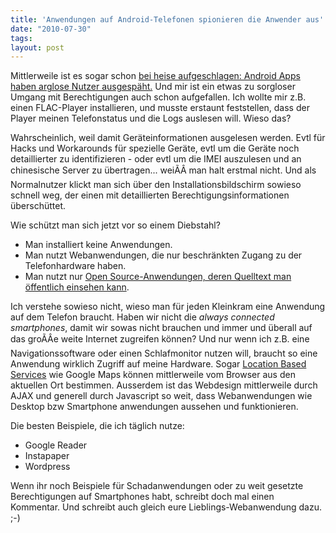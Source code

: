 ```yaml
---
title: 'Anwendungen auf Android-Telefonen spionieren die Anwender aus'
date: "2010-07-30"
tags: 
layout: post
---
```

Mittlerweile ist es sogar schon <a href="http://www.heise.de/newsticker/meldung/Apps-telefonieren-nach-Hause-Update-1047796.html">bei heise aufgeschlagen: Android Apps haben arglose Nutzer ausgespäht.</a> Und mir ist ein etwas zu sorgloser Umgang mit Berechtigungen auch schon aufgefallen. Ich wollte mir z.B.  einen FLAC-Player installieren, und musste erstaunt feststellen, dass der Player meinen Telefonstatus und die Logs auslesen will. Wieso das?

Wahrscheinlich, weil damit Geräteinformationen ausgelesen werden. Evtl für Hacks und Workarounds für spezielle Geräte, evtl um die Geräte noch detaillierter zu identifizieren - oder evtl um die IMEI auszulesen und an chinesische Server zu übertragen... weiÃÂ man halt erstmal nicht. Und als Normalnutzer klickt man sich über den Installationsbildschirm sowieso schnell weg, der einen mit detaillierten Berechtigungsinformationen überschüttet.

Wie schützt man sich jetzt vor so einem Diebstahl?

* Man installiert keine Anwendungen.
* Man nutzt Webanwendungen, die nur beschränkten Zugang zu der Telefonhardware haben.
* Man nutzt nur <a href="http://code.google.com/p/andless/source/browse/trunk/src/net/avs234/AndLess.java#945">Open Source-Anwendungen, deren Quelltext man öffentlich einsehen kann</a>.

Ich verstehe sowieso nicht, wieso man für jeden Kleinkram eine Anwendung auf dem Telefon braucht.  Haben wir nicht die <em>always connected smartphones</em>, damit wir sowas nicht brauchen und immer und überall auf das groÃÂe weite Internet zugreifen können? Und nur wenn ich z.B. eine Navigationssoftware oder einen Schlafmonitor nutzen will, braucht so eine Anwendung wirklich Zugriff auf meine Hardware. Sogar <a href="http://de.wikipedia.org/wiki/Standortbezogene_Dienste">Location Based Services</a> wie Google Maps können mittlerweile vom Browser aus den aktuellen Ort bestimmen. Ausserdem ist das Webdesign mittlerweile durch AJAX und generell durch Javascript so weit, dass Webanwendungen wie Desktop bzw Smartphone anwendungen aussehen und funktionieren.

Die besten Beispiele, die ich täglich nutze:

* Google Reader
* Instapaper
* Wordpress

Wenn ihr noch Beispiele für Schadanwendungen oder zu weit gesetzte Berechtigungen auf Smartphones habt, schreibt doch mal einen Kommentar. Und schreibt auch gleich eure Lieblings-Webanwendung dazu. ;-)
